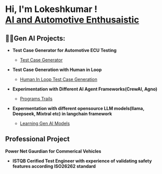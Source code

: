 <h1>Hi, I'm Lokeshkumar ! <br/><a href="">AI and Automotive Enthusaistic</a></h1>

<h2>👨‍💻Gen AI Projects:</h2>

- <b>Test Case Generator for Automotive ECU Testing</b>
  - [Test Case Generator]()
    
- <b>Test Case Generation with Human in Loop</b>
  - [Human In Loop Test Case Generation]()
  
- <b>Experimentation with Different AI Agent Frameworks(CrewAI, Agno)</b>
  - [Programs Trails]()

- <b>Expermentation with different opensource LLM models(llama, Deepseek, Mixtral etc) in langchain framework</b>
  - [Learning Gen AI Models]()

<h2>Professional Project</h2>

<b>Power Net Gaurdian for Commerical Vehicles</b>
  - <b>ISTQB Cerified Test Engineer with experience of validating safety features according ISO26262 standard</b>
